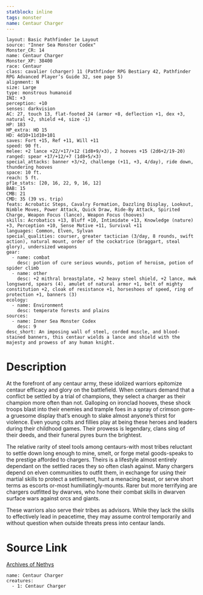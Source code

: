 ```yaml
---
statblock: inline
tags: monster
name: Centaur Charger
---
```

```statblock
layout: Basic Pathfinder 1e Layout
source: "Inner Sea Monster Codex"
Monster_CR: 14
name: Centaur Charger
Monster_XP: 38400
race: Centaur
class: cavalier (charger) 11 (Pathfinder RPG Bestiary 42, Pathfinder RPG Advanced Player’s Guide 32, see page 5)
alignment: N
size: Large
type: monstrous humanoid
INI: +3
perception: +10
senses: darkvision
AC: 27, touch 13, flat-footed 24 (armor +8, deflection +1, dex +3, natural +2, shield +4, size -1)
HP: 183
HP_extra: HD 15
HD: 4d10+11d10+101
saves: Fort +15, Ref +11, Will +11
speed: 90 ft.
melee: +2 lance +22/+17/+12 (1d8+9/×3), 2 hooves +15 (2d6+2/19-20)
ranged: spear +17/+12/+7 (1d8+5/×3)
special_attacks: banner +3/+2, challenge (+11, +3, 4/day), ride down, thundering hooves
space: 10 ft.
reach: 5 ft.
pf1e_stats: [20, 16, 22, 9, 16, 12]
BAB: 15
CMB: 21
CMD: 35 (39 vs. trip)
feats: Acrobatic Steps, Cavalry Formation, Dazzling Display, Lookout, Nimble Moves, Power Attack, Quick Draw, Ride-By Attack, Spirited Charge, Weapon Focus (lance), Weapon Focus (hooves)
skills: Acrobatics +13, Bluff +10, Intimidate +13, Knowledge (nature) +3, Perception +10, Sense Motive +11, Survival +11
languages: Common, Elven, Sylvan
special_qualities: courser, greater tactician (3/day, 8 rounds, swift action), natural mount, order of the cockatrice (braggart, steal glory), undersized weapons
gear:
  - name: combat
    desc: potion of cure serious wounds, potion of heroism, potion of spider climb
  - name: other
    desc: +2 mithral breastplate, +2 heavy steel shield, +2 lance, mwk longsword, spears (4), amulet of natural armor +1, belt of mighty constitution +2, cloak of resistance +1, horseshoes of speed, ring of protection +1, banners (3)
ecology:
  - name: Environment
    desc: temperate forests and plains
sources:
  - name: Inner Sea Monster Codex
    desc: 9
desc_short: An imposing wall of steel, corded muscle, and blood-stained banners, this centaur wields a lance and shield with the majesty and prowess of any human knight.
```
# Description
At the forefront of any centaur army, these idolized warriors epitomize centaur efficacy and glory on the battlefield. When centaurs demand that a conflict be settled by a trial of champions, they select a charger as their champion more often than not. Galloping on ironclad hooves, these shock troops blast into their enemies and trample foes in a spray of crimson gore-a gruesome display that’s enough to slake almost anyone’s thirst for violence. Even young colts and fillies play at being these heroes and leaders during their childhood games. Their prowess is legendary, clans sing of their deeds, and their funeral pyres burn the brightest.

 The relative rarity of steel tools among centaurs-with most tribes reluctant to settle down long enough to mine, smelt, or forge metal goods-speaks to the prestige afforded to chargers. Theirs is a lifestyle almost entirely dependant on the settled races they so often clash against. Many chargers depend on elven communities to outfit them, in exchange for using their martial skills to protect a settlement, hunt a menacing beast, or serve short terms as escorts or-most humiliatingly-mounts. Rarer but more terrifying are chargers outfitted by dwarves, who hone their combat skills in dwarven surface wars against orcs and giants.

 These warriors also serve their tribes as advisors. While they lack the skills to effectively lead in peacetime, they may assume control temporarily and without question when outside threats press into centaur lands.
# Source Link
[Archives of Nethys](https://aonprd.com/MonsterDisplay.aspx?ItemName=Centaur%20Charger)
```encounter-table
name: Centaur Charger
creatures:
  - 1: Centaur Charger
```
